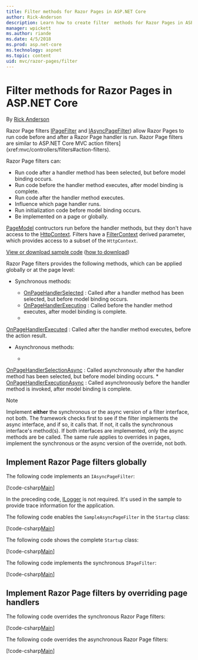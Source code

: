 ```yaml
---
title: Filter methods for Razor Pages in ASP.NET Core
author: Rick-Anderson
description: Learn how to create filter  methods for Razor Pages in ASP.NET Core.
manager: wpickett
ms.author: riande
ms.date: 4/5/2018
ms.prod: asp.net-core
ms.technology: aspnet
ms.topic: content
uid: mvc/razor-pages/filter
---
```

# Filter methods for Razor Pages in ASP.NET Core

By [Rick Anderson](https://twitter.com/RickAndMSFT)

Razor Page filters [IPageFilter](/dotnet/api/microsoft.aspnetcore.mvc.filters.ipagefilter?view=aspnetcore-2.0) and [IAsyncPageFilter](/dotnet/api/microsoft.aspnetcore.mvc.filters.iasyncpagefilter?view=aspnetcore-2.0)) allow Razor Pages to run code before and after a Razor Page handler is run. Razor Page filters are similar to ASP.NET Core MVC action filters](xref:mvc/controllers/filters#action-filters).

Razor Page filters can:

* Run code after a handler method has been selected, but before model binding occurs.
* Run code before the handler method executes, after model binding is complete.
* Run code after the handler method executes.
* Influence which page handler runs.
* Run initialization code before model binding occurs. 
* Be implemented on a page or globally.

[PageModel](https://docs.microsoft.com/en-us/dotnet/api/microsoft.aspnetcore.mvc.razorpages.pagemodel?view=aspnetcore-2.0) contructors run before the handler methods, but they don't have access to the [HttpContext](https://docs.microsoft.com/en-us/dotnet/api/microsoft.aspnetcore.mvc.razorpages.pagemodel.httpcontext?view=aspnetcore-2.0#Microsoft_AspNetCore_Mvc_RazorPages_PageModel_HttpContext). Filters have a [FilterContext](https://docs.microsoft.com/en-us/dotnet/api/microsoft.aspnetcore.mvc.filters.filtercontext?view=aspnetcore-2.0) derived parameter, which provides access to a subset of the `HttpContext`.

[View or download sample code](https://github.com/aspnet/Docs/tree/live/aspnetcore/tutorials/razor-pages/razor-pages-start/sample/RazorPagesMovie) ([how to download](xref:tutorials/index#how-to-download-a-sample))

Razor Page filters provides the following methods, which can be applied globally or at the page level:

* Synchronous methods:

    * [OnPageHandlerSelected](https://docs.microsoft.com/en-us/dotnet/api/microsoft.aspnetcore.mvc.filters.ipagefilter.onpagehandlerselected?view=aspnetcore-2.0) : Called after a handler method has been selected, but before model binding occurs.
    * [OnPageHandlerExecuting](https://docs.microsoft.com/en-us/dotnet/api/microsoft.aspnetcore.mvc.filters.ipagefilter.onpagehandlerexecuting?view=aspnetcore-2.0) : Called before the handler method executes, after model binding is complete.
    * 
[OnPageHandlerExecuted](https://docs.microsoft.com/en-us/dotnet/api/microsoft.aspnetcore.mvc.filters.ipagefilter.onpagehandlerexecuted?view=aspnetcore-2.0) : Called after the handler method executes, before the action result.

* Asynchronous methods:

    *
 [OnPageHandlerSelectionAsync](https://docs.microsoft.com/en-us/dotnet/api/microsoft.aspnetcore.mvc.filters.iasyncpagefilter.onpagehandlerselectionasync?view=aspnetcore-2.0) : Called asynchronously after the handler method has been selected, but before model binding occurs.
    * [OnPageHandlerExecutionAsync](https://docs.microsoft.com/en-us/dotnet/api/microsoft.aspnetcore.mvc.filters.iasyncpagefilter.onpagehandlerexecutionasync?view=aspnetcore-2.0) : Called asynchronously before the handler method is invoked, after model binding is complete.

> [!NOTE]
> Implement **either** the synchronous or the async version of a filter interface, not both. The framework checks first to see if the filter implements the async interface, and if so, it calls that. If not, it calls the synchronous interface's method(s). If both interfaces are implemented, only the async methods are be called. The same rule applies to overrides in pages, implement the synchronous or the async version of the override, not both.

## Implement Razor Page filters globally

The following code implements an `IAsyncPageFilter`:

[!code-csharp[Main](filter/sample/PageFilter/Filters/SampleAsyncPageFilter.cs?name=snippet1)]

In the preceding code, [ILogger](https://docs.microsoft.com/en-us/dotnet/api/microsoft.extensions.logging.ilogger?view=aspnetcore-2.0) is not required. It's used in the sample to provide trace information for the application.

The following code enables the `SampleAsyncPageFilter` in the `Startup` class:

[!code-csharp[Main](filter/sample/PageFilter/Startup.cs?name=snippet2)]

The following code shows the complete `Startup` class:

[!code-csharp[Main](filter/sample/PageFilter/Startup.cs?name=snippet1)]

The following code implements the synchronous `IPageFilter`:

[!code-csharp[Main](filter/sample/PageFilter/Filters/SamplePageFilter.cs?name=snippet1)]

## Implement Razor Page filters by overriding page handlers

The following code overrides the synchronous Razor Page filters:

[!code-csharp[Main](filter/sample/PageFilter/Pages/Index.cshtml.cs)]

The following code overrides the asynchronous Razor Page filters:

[!code-csharp[Main](filter/sample/PageFilter/Pages/Contact.cshtml.cs)]
